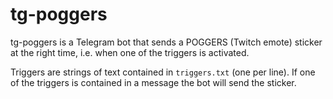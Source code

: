 # tg-poggers
tg-poggers is a Telegram bot that sends a POGGERS (Twitch emote) sticker at the right time, i.e. when one of the triggers is activated.

Triggers are strings of text contained in `triggers.txt` (one per line). If one of the triggers is contained in a message the bot will send the sticker.
